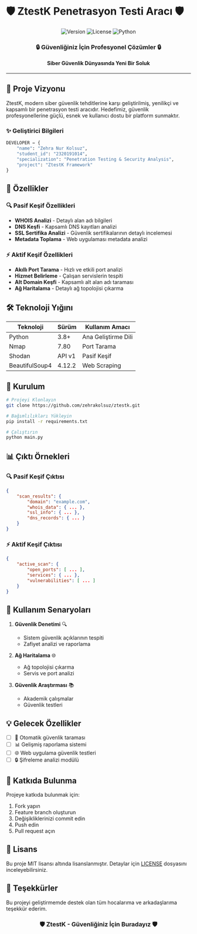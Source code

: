 # 🛡️ ZtestK Penetrasyon Testi Aracı 🛡️

<div align="center">

![Version](https://img.shields.io/badge/version-1.0.0-blue.svg)
![License](https://img.shields.io/badge/license-MIT-green.svg)
![Python](https://img.shields.io/badge/python-3.8%2B-yellow.svg)

</div>

<div align="center">
  <h3>🔒 Güvenliğiniz İçin Profesyonel Çözümler 🔒</h3>
  <h4>Siber Güvenlik Dünyasında Yeni Bir Soluk</h4>
</div>

---

## 🌟 Proje Vizyonu

ZtestK, modern siber güvenlik tehditlerine karşı geliştirilmiş, yenilikçi ve kapsamlı bir penetrasyon testi aracıdır. Hedefimiz, güvenlik profesyonellerine güçlü, esnek ve kullanıcı dostu bir platform sunmaktır.

### ✨ Geliştirici Bilgileri
```python
DEVELOPER = {
    "name": "Zehra Nur Kolsuz",
    "student_id": "2320191014",
    "specialization": "Penetration Testing & Security Analysis",
    "project": "ZtestK Framework"
}
```

## 🚀 Özellikler

### 🔍 Pasif Keşif Özellikleri
- **WHOIS Analizi** - Detaylı alan adı bilgileri
- **DNS Keşfi** - Kapsamlı DNS kayıtları analizi
- **SSL Sertifika Analizi** - Güvenlik sertifikalarının detaylı incelemesi
- **Metadata Toplama** - Web uygulaması metadata analizi

### ⚡ Aktif Keşif Özellikleri
- **Akıllı Port Tarama** - Hızlı ve etkili port analizi
- **Hizmet Belirleme** - Çalışan servislerin tespiti
- **Alt Domain Keşfi** - Kapsamlı alt alan adı taraması
- **Ağ Haritalama** - Detaylı ağ topolojisi çıkarma

## 🛠️ Teknoloji Yığını

<div align="center">

| Teknoloji | Sürüm | Kullanım Amacı |
|-----------|--------|----------------|
| Python | 3.8+ | Ana Geliştirme Dili |
| Nmap | 7.80 | Port Tarama |
| Shodan | API v1 | Pasif Keşif |
| BeautifulSoup4 | 4.12.2 | Web Scraping |

</div>

## 🌈 Kurulum

```bash
# Projeyi Klonlayın
git clone https://github.com/zehrakolsuz/ztestk.git

# Bağımlılıkları Yükleyin
pip install -r requirements.txt

# Çalıştırın
python main.py
```

## 📊 Çıktı Örnekleri

### 🔍 Pasif Keşif Çıktısı
```json
{
    "scan_results": {
        "domain": "example.com",
        "whois_data": { ... },
        "ssl_info": { ... },
        "dns_records": { ... }
    }
}
```

### ⚡ Aktif Keşif Çıktısı
```json
{
    "active_scan": {
        "open_ports": [ ... ],
        "services": { ... },
        "vulnerabilities": [ ... ]
    }
}
```

## 🎯 Kullanım Senaryoları

1. **Güvenlik Denetimi** 🔍
   - Sistem güvenlik açıklarının tespiti
   - Zafiyet analizi ve raporlama

2. **Ağ Haritalama** 🌐
   - Ağ topolojisi çıkarma
   - Servis ve port analizi

3. **Güvenlik Araştırması** 📚
   - Akademik çalışmalar
   - Güvenlik testleri

## 💡 Gelecek Özellikler

- [ ] 🔄 Otomatik güvenlik taraması
- [ ] 📊 Gelişmiş raporlama sistemi
- [ ] 🌐 Web uygulama güvenlik testleri
- [ ] 🔒 Şifreleme analizi modülü

## 🤝 Katkıda Bulunma

Projeye katkıda bulunmak için:

1. Fork yapın
2. Feature branch oluşturun
3. Değişikliklerinizi commit edin
4. Push edin
5. Pull request açın

## 📜 Lisans

Bu proje MIT lisansı altında lisanslanmıştır. Detaylar için [LICENSE](LICENSE) dosyasını inceleyebilirsiniz.

## 🌟 Teşekkürler

Bu projeyi geliştirmemde destek olan tüm hocalarıma ve arkadaşlarıma teşekkür ederim.

<div align="center">

### 🛡️ ZtestK - Güvenliğiniz İçin Buradayız 🛡️

</div>
